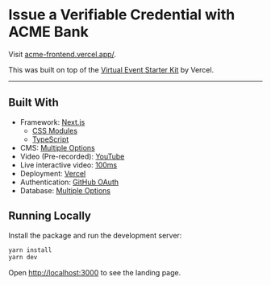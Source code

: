 # Issue a Verifiable Credential with ACME Bank

Visit [acme-frontend.vercel.app/](https://acme-frontend.vercel.app/).

This was built on top of the [Virtual Event Starter Kit](https://github.com/vercel/virtual-event-starter-kit) by Vercel.

---

## Built With

- Framework: [Next.js](https://nextjs.org/)
  - [CSS Modules](https://nextjs.org/docs/basic-features/built-in-css-support)
  - [TypeScript](https://nextjs.org/docs/basic-features/typescript)
- CMS: [Multiple Options](https://github.com/vercel/virtual-event-starter-kit#cms)
- Video (Pre-recorded): [YouTube](https://www.youtube.com/)
- Live interactive video: [100ms](http://www.100ms.live)
- Deployment: [Vercel](https://vercel.com/)
- Authentication: [GitHub OAuth](https://docs.github.com/en/free-pro-team@latest/developers/apps/authorizing-oauth-apps)
- Database: [Multiple Options](https://github.com/vercel/virtual-event-starter-kit#database)

## Running Locally


Install the package and run the development server:

```bash
yarn install
yarn dev
```

Open [http://localhost:3000](http://localhost:3000/) to see the landing page.
